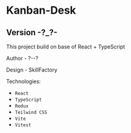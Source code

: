 # Kanban-Desk
## Version -?_?-

This project build on base of React + TypeScript

Author - ?--?

Design - SkillFactory

Technologies:
  - `React`
  - `TypeScript`
  - `Redux`
  - `Teilwind CSS`
  - `Vite`
  - `Vitest`
